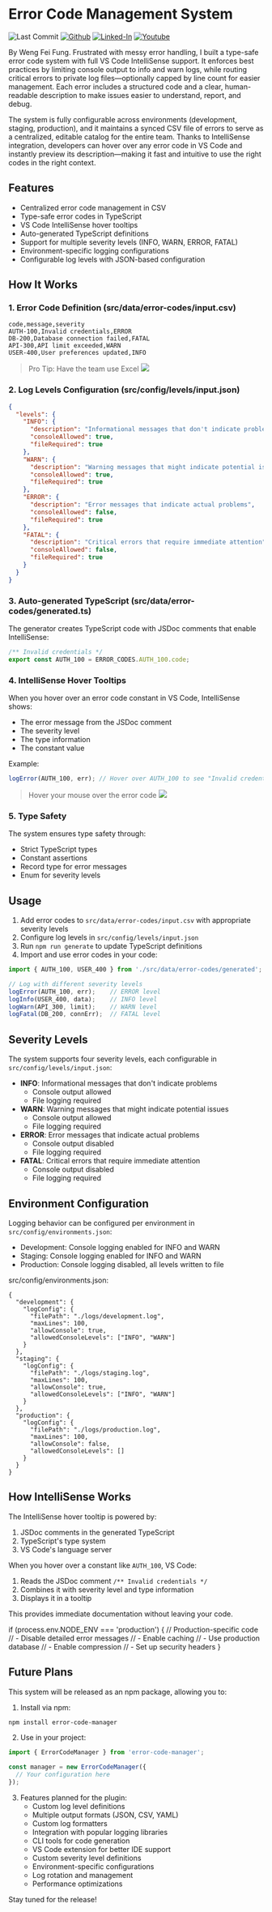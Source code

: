 # Error Code Management System

![Last Commit](https://img.shields.io/github/last-commit/Siphon880gh/error-logger/main)
<a target="_blank" href="https://github.com/Siphon880gh" rel="nofollow"><img src="https://img.shields.io/badge/GitHub--blue?style=social&logo=GitHub" alt="Github" data-canonical-src="https://img.shields.io/badge/GitHub--blue?style=social&logo=GitHub" style="max-width:8.5ch;"></a>
<a target="_blank" href="https://www.linkedin.com/in/weng-fung/" rel="nofollow"><img src="https://img.shields.io/badge/LinkedIn-blue?style=flat&logo=linkedin&labelColor=blue" alt="Linked-In" data-canonical-src="https://img.shields.io/badge/LinkedIn-blue?style=flat&amp;logo=linkedin&amp;labelColor=blue" style="max-width:10ch;"></a>
<a target="_blank" href="https://www.youtube.com/@WayneTeachesCode/" rel="nofollow"><img src="https://img.shields.io/badge/Youtube-red?style=flat&logo=youtube&labelColor=red" alt="Youtube" data-canonical-src="https://img.shields.io/badge/Youtube-red?style=flat&amp;logo=youtube&amp;labelColor=red" style="max-width:10ch;"></a>

By Weng Fei Fung. Frustrated with messy error handling, I built a type-safe error code system with full VS Code IntelliSense support. It enforces best practices by limiting console output to info and warn logs, while routing critical errors to private log files—optionally capped by line count for easier management. Each error includes a structured code and a clear, human-readable description to make issues easier to understand, report, and debug.

The system is fully configurable across environments (development, staging, production), and it maintains a synced CSV file of errors to serve as a centralized, editable catalog for the entire team. Thanks to IntelliSense integration, developers can hover over any error code in VS Code and instantly preview its description—making it fast and intuitive to use the right codes in the right context.

## Features

- Centralized error code management in CSV
- Type-safe error codes in TypeScript
- VS Code IntelliSense hover tooltips
- Auto-generated TypeScript definitions
- Support for multiple severity levels (INFO, WARN, ERROR, FATAL)
- Environment-specific logging configurations
- Configurable log levels with JSON-based configuration

## How It Works

### 1. Error Code Definition (src/data/error-codes/input.csv)
```csv
code,message,severity
AUTH-100,Invalid credentials,ERROR
DB-200,Database connection failed,FATAL
API-300,API limit exceeded,WARN
USER-400,User preferences updated,INFO
```

> Pro Tip: Have the team use Excel 
> ![](README-assets/screenshot-excel.png)

### 2. Log Levels Configuration (src/config/levels/input.json)
```json
{
  "levels": {
    "INFO": {
      "description": "Informational messages that don't indicate problems",
      "consoleAllowed": true,
      "fileRequired": true
    },
    "WARN": {
      "description": "Warning messages that might indicate potential issues",
      "consoleAllowed": true,
      "fileRequired": true
    },
    "ERROR": {
      "description": "Error messages that indicate actual problems",
      "consoleAllowed": false,
      "fileRequired": true
    },
    "FATAL": {
      "description": "Critical errors that require immediate attention",
      "consoleAllowed": false,
      "fileRequired": true
    }
  }
}
```

### 3. Auto-generated TypeScript (src/data/error-codes/generated.ts)
The generator creates TypeScript code with JSDoc comments that enable IntelliSense:

```typescript
/** Invalid credentials */
export const AUTH_100 = ERROR_CODES.AUTH_100.code;
```

### 4. IntelliSense Hover Tooltips
When you hover over an error code constant in VS Code, IntelliSense shows:
- The error message from the JSDoc comment
- The severity level
- The type information
- The constant value

Example:
```typescript
logError(AUTH_100, err); // Hover over AUTH_100 to see "Invalid credentials (ERROR)"
```

> Hover your mouse over the error code
> ![](README-assets/screenshot-intellisense.png)

### 5. Type Safety
The system ensures type safety through:
- Strict TypeScript types
- Constant assertions
- Record type for error messages
- Enum for severity levels

## Usage

1. Add error codes to `src/data/error-codes/input.csv` with appropriate severity levels
2. Configure log levels in `src/config/levels/input.json`
3. Run `npm run generate` to update TypeScript definitions
4. Import and use error codes in your code:
```typescript
import { AUTH_100, USER_400 } from './src/data/error-codes/generated';

// Log with different severity levels
logError(AUTH_100, err);    // ERROR level
logInfo(USER_400, data);    // INFO level
logWarn(API_300, limit);    // WARN level
logFatal(DB_200, connErr);  // FATAL level
```

## Severity Levels

The system supports four severity levels, each configurable in `src/config/levels/input.json`:

- **INFO**: Informational messages that don't indicate problems
  - Console output allowed
  - File logging required
- **WARN**: Warning messages that might indicate potential issues
  - Console output allowed
  - File logging required
- **ERROR**: Error messages that indicate actual problems
  - Console output disabled
  - File logging required
- **FATAL**: Critical errors that require immediate attention
  - Console output disabled
  - File logging required

## Environment Configuration

Logging behavior can be configured per environment in `src/config/environments.json`:
- Development: Console logging enabled for INFO and WARN
- Staging: Console logging enabled for INFO and WARN
- Production: Console logging disabled, all levels written to file

src/config/environments.json:
```
{
  "development": {
    "logConfig": {
      "filePath": "./logs/development.log",
      "maxLines": 100,
      "allowConsole": true,
      "allowedConsoleLevels": ["INFO", "WARN"]
    }
  },
  "staging": {
    "logConfig": {
      "filePath": "./logs/staging.log",
      "maxLines": 100,
      "allowConsole": true,
      "allowedConsoleLevels": ["INFO", "WARN"]
    }
  },
  "production": {
    "logConfig": {
      "filePath": "./logs/production.log",
      "maxLines": 100,
      "allowConsole": false,
      "allowedConsoleLevels": []
    }
  }
} 
```

## How IntelliSense Works

The IntelliSense hover tooltip is powered by:
1. JSDoc comments in the generated TypeScript
2. TypeScript's type system
3. VS Code's language server

When you hover over a constant like `AUTH_100`, VS Code:
1. Reads the JSDoc comment `/** Invalid credentials */`
2. Combines it with severity level and type information
3. Displays it in a tooltip

This provides immediate documentation without leaving your code.

if (process.env.NODE_ENV === 'production') {
  // Production-specific code
  // - Disable detailed error messages
  // - Enable caching
  // - Use production database
  // - Enable compression
  // - Set up security headers
}

## Future Plans

This system will be released as an npm package, allowing you to:

1. Install via npm:
```bash
npm install error-code-manager
```

2. Use in your project:
```typescript
import { ErrorCodeManager } from 'error-code-manager';

const manager = new ErrorCodeManager({
  // Your configuration here
});
```

3. Features planned for the plugin:
   - Custom log level definitions
   - Multiple output formats (JSON, CSV, YAML)
   - Custom log formatters
   - Integration with popular logging libraries
   - CLI tools for code generation
   - VS Code extension for better IDE support
   - Custom severity level definitions
   - Environment-specific configurations
   - Log rotation and management
   - Performance optimizations

Stay tuned for the release!
